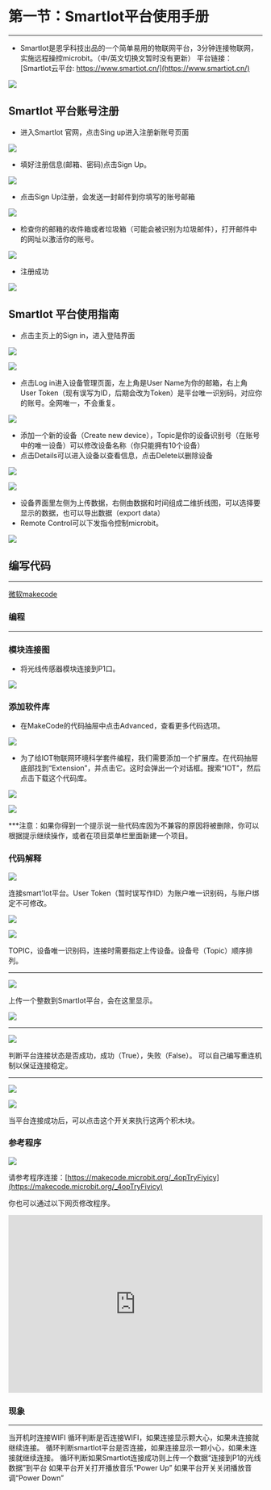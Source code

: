 # 第一节：SmartIot平台使用手册
---
- SmartIot是恩孚科技出品的一个简单易用的物联网平台，3分钟连接物联网，实施远程操控microbit。（中/英文切换文暂时没有更新）
 平台链接：[SmartIot云平台: https://www.smartiot.cn/](https://www.smartiot.cn/)

![](./images/smartiot_01.jpg)

## SmartIot 平台账号注册

- 进入SmartIot 官网，点击Sing up进入注册新账号页面

![](./images/smartiot_02.jpg)

- 填好注册信息(邮箱、密码)点击Sign Up。

![](./images/smartiot_03.jpg)

- 点击Sign Up注册，会发送一封邮件到你填写的账号邮箱

![](./images/smartiot_04.jpg)

- 检查你的邮箱的收件箱或者垃圾箱（可能会被识别为垃圾邮件），打开邮件中的网址以激活你的账号。

![](./images/smartiot_05.jpg)

- 注册成功

![](./images/smartiot_06.jpg)


## SmartIot 平台使用指南

- 点击主页上的Sign in，进入登陆界面

![](./images/smartiot_07.jpg)

![](./images/smartiot_08.jpg)

- 点击Log in进入设备管理页面，左上角是User Name为你的邮箱，右上角User Token（现有误写为ID，后期会改为Token）是平台唯一识别码，对应你的账号。全网唯一，不会重复。

![](./images/smartiot_09.jpg)

- 添加一个新的设备（Create new device），Topic是你的设备识别号（在账号中的唯一设备）可以修改设备名称（你只能拥有10个设备）
- 点击Details可以进入设备以查看信息，点击Delete以删除设备


![](./images/smartiot_10.jpg)

![](./images/smartiot_11.jpg)


- 设备界面里左侧为上传数据，右侧由数据和时间组成二维折线图，可以选择要显示的数据，也可以导出数据（export data）
- Remote Control可以下发指令控制microbit。

![](./images/smartiot_12.jpg)

## 编写代码
---

[微软makecode](https://makecode.microbit.org/#)

### 编程
---
### 模块连接图
- 将光线传感器模块连接到P1口。

![](./images/case_ts_17.png)

### 添加软件库
- 在MakeCode的代码抽屉中点击Advanced，查看更多代码选项。

![](./images/iot_bit_11.jpg)

- 为了给IOT物联网环境科学套件编程，我们需要添加一个扩展库。在代码抽屉底部找到“Extension”，并点击它。这时会弹出一个对话框。搜索“IOT"，然后点击下载这个代码库。

![](./images/iot_bit_12.jpg)


![](./images/smartiot_13.jpg)


***注意：如果你得到一个提示说一些代码库因为不兼容的原因将被删除，你可以根据提示继续操作，或者在项目菜单栏里面新建一个项目。

### 代码解释

![](./images/smartiot_14.jpg)
 
连接smart’Iot平台。User Token（暂时误写作ID）为账户唯一识别码，与账户绑定不可修改。
 
![](./images/smartiot_15.jpg)

![](./images/smartiot_16.jpg)


 TOPIC，设备唯一识别码，连接时需要指定上传设备。设备号（Topic）顺序排列。

- - - - -

![](./images/smartiot_17.jpg)

上传一个整数到SmartIot平台，会在这里显示。

![](./images/smartiot_18.jpg)
- - - - -

![](./images/smartiot_19.jpg)

判断平台连接状态是否成功，成功（True），失败（False）。
可以自己编写重连机制以保证连接稳定。
- - - - -

![](./images/smartiot_20.jpg)

![](./images/smartiot_21.jpg)

当平台连接成功后，可以点击这个开关来执行这两个积木块。

### 参考程序

![](./images/smartiot_22.jpg)

请参考程序连接：[https://makecode.microbit.org/_4opTryFiyicy](https://makecode.microbit.org/_4opTryFiyicy)

你也可以通过以下网页修改程序。

<div style="position:relative;height:0;padding-bottom:70%;overflow:hidden;"><iframe style="position:absolute;top:0;left:0;width:100%;height:100%;" src="https://makecode.microbit.org/#pub:_4opTryFiyicy" frameborder="0" sandbox="allow-popups allow-forms allow-scripts allow-same-origin"></iframe></div>  

### 现象
---
当开机时连接WIFI
循环判断是否连接WIFI，如果连接显示颗大心，如果未连接就继续连接。
循环判断smartIot平台是否连接，如果连接显示一颗小心，如果未连接就继续连接。
循环判断如果SmartIot连接成功则上传一个数据“连接到P1的光线数据”到平台
如果平台开关打开播放音乐“Power Up”
如果平台开关关闭播放音调“Power Down”
